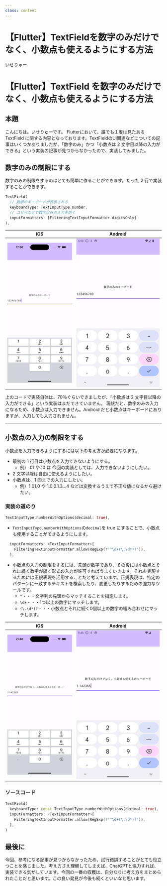 ```yaml
---
class: content
---
```


<div class="doc-header">
  <h1>【Flutter】TextFieldを数字のみだけでなく、小数点も使えるようにする方法</h1>
  <div class="doc-author">いせりゅー</div>
</div>

# 【Flutter】TextField を数字のみだけでなく、小数点も使えるようにする方法

## 本題

こんにちは。いせりゅーです。
Flutterにおいて、誰でも１度は見たある TextField に関する内容となっております。TextFieldのUI関連などについての記事はいくつかありましたが、「数字のみ」かつ「小数点は 2 文字目以降の入力ができる」という実装の記事が見つからなかったので、実装してみました。

## 数字のみの制限にする

数字のみの制限をするのはとても簡単に作ることができます。たった 2 行で実装することができます。

```dart
TextField(
  // 数値のキーボードが表示される
  keyboardType: TextInputType.number,
  // コピペなどで数字以外の入力を防ぐ
  inputFormatters: [FilteringTextInputFormatter.digitsOnly]
),
```

|                       iOS                        |                       Android                        |
| :----------------------------------------------: | :--------------------------------------------------: |
| <img src="./images_iseki/iOS1.png" width="100%"> | <img src="./images_iseki/Android1.png" width="100%"> |

上のコードで実装自体は、70％ぐらいできましたが、「小数点は 2 文字目以降の入力ができる」という実装はまだできていません。
現状だと、数字のみの入力になるため、小数点は入力できません。Android だと小数点はキーボードにありますが、入力しても入力されません。

<hr class="page-break"/>

## 小数点の入力の制限をする

小数点を入力できるようにするには以下の考え方が必要になります。

- 最初の 1 行目は小数点を入力できないようにする。
  - 例）.01 や.10 は 今回の実装としては、入力できないようにしたい。
- 2 文字以降は自由に使えるようにしたい。
- 小数点は、1 回までの入力にしたい。
  - 例）1.01.0 や 1.0.0.1.3...4 などは変換するうえで不正な値になるから避けたい。

### 実装の道のり

```dart
TextInputType.numberWithOptions(decimal: true),
```
- `TextInputType.numberWithOptions`の`decimal`を true にすることで、小数点も使用することができるようにします。

```dart
  inputFormatters: <TextInputFormatter>[
    FilteringTextInputFormatter.allow(RegExp(r'^\d+(\.\d*)?')),
  ],
```

- 小数点の入力の制限をするには、先頭が数字であり、その後には小数点とそれに続く数字が続く形式の入力が許可すればうまくいきます。それを実現するためには正規表現を活用することだと考えています。正規表現は、特定のパターンに一致するテキストを検索したり、変更したりするための強力なツールです。
  - `^`・・・文字列の先頭からマッチすることを指定します。
  - `\d+`・・・1つ以上の数字にマッチします。
  - `(\.\d*)?`・・・小数点とそれに続く0個以上の数字の組み合わせにマッチします。


|                       iOS                        |                       Android                        |
| :----------------------------------------------: | :--------------------------------------------------: |
| <img src="./images_iseki/iOS2.png" width="100%"> | <img src="./images_iseki/Android2.png" width="100%"> |


### ソースコード

```dart
TextField(
  keyboardType: const TextInputType.numberWithOptions(decimal: true),
  inputFormatters: <TextInputFormatter>[
    FilteringTextInputFormatter.allow(RegExp(r'^\d+(\.\d*)?')),
  ],
)
```

## 最後に

今回、参考になる記事が見つからなかったため、試行錯誤することがとても役立つことを感じました。考え方さえ理解してしまえば、ChatGPTと協力すれば、実装できる気がしています。今回の一番の収穫は、自分なりに考え方をまとめられたことだと思います。この良い発見が今後も続くといいなと思います。

